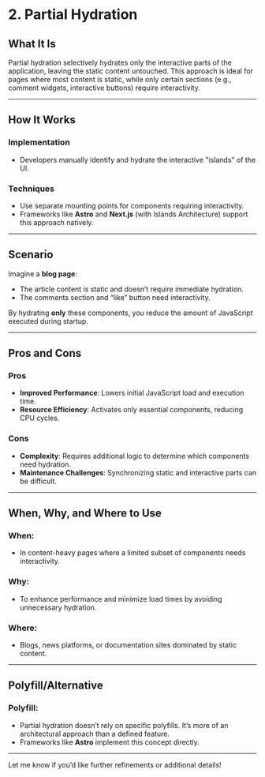 
# 2. Partial Hydration

## What It Is
Partial hydration selectively hydrates only the interactive parts of the application, leaving the static content untouched. This approach is ideal for pages where most content is static, while only certain sections (e.g., comment widgets, interactive buttons) require interactivity.

---

## How It Works

### **Implementation**
- Developers manually identify and hydrate the interactive "islands" of the UI.
  
### **Techniques**
- Use separate mounting points for components requiring interactivity.
- Frameworks like **Astro** and **Next.js** (with Islands Architecture) support this approach natively.

---

## Scenario
Imagine a **blog page**:
- The article content is static and doesn’t require immediate hydration.
- The comments section and “like” button need interactivity.
  
By hydrating **only** these components, you reduce the amount of JavaScript executed during startup.

---

## Pros and Cons

### **Pros**
- **Improved Performance**: Lowers initial JavaScript load and execution time.
- **Resource Efficiency**: Activates only essential components, reducing CPU cycles.

### **Cons**
- **Complexity**: Requires additional logic to determine which components need hydration.
- **Maintenance Challenges**: Synchronizing static and interactive parts can be difficult.

---

## When, Why, and Where to Use

### **When**:
- In content-heavy pages where a limited subset of components needs interactivity.

### **Why**:
- To enhance performance and minimize load times by avoiding unnecessary hydration.

### **Where**:
- Blogs, news platforms, or documentation sites dominated by static content.

---

## Polyfill/Alternative

### **Polyfill**:
- Partial hydration doesn’t rely on specific polyfills. It’s more of an architectural approach than a defined feature.
- Frameworks like **Astro** implement this concept directly.

---

Let me know if you’d like further refinements or additional details!